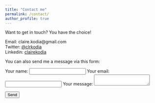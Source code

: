 ```yaml
---
title: "Contact me"
permalink: /contact/
author_profile: true
---
```


Want to get in touch? You have the choice!

<ul style="list-style:none; padding:0;">
    <li>Email: claire.kodia@gmail.com</li>
    <li>Twitter:&nbsp;<a href="https://twitter.com/clrkodia" alt="Link to my Twitter account" >@clrkodia</a></li>
    <li>Linkedin:&nbsp;<a href="https://www.linkedin.com/in/clairekodia/?locale=en_US" alt="Link to my LinkedIn account" >clairekodia</a></li>
</ul>

You can also send me a message via this form:

<form
  action="https://formspree.io/meqlypka"
  method="POST"
>
  <label>
    Your name:
    <input type="text" name="name"/>
    </label>
  <label>
    Your email:
    <input type="text" name="_replyto"/>
  </label>
  <label>
    Your message:
    <textarea name="message"></textarea>
  </label>

  <!-- your other form fields go here -->
  

  <button type="submit">Send</button>
  </form>